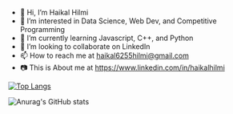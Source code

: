 - 👋 Hi, I’m Haikal Hilmi
- 👀 I’m interested in Data Science, Web Dev, and Competitive Programming
- 🌱 I’m currently learning Javascript, C++, and Python
- 💞️ I’m looking to collaborate on LinkedIn
- 📫 How to reach me at haikal6255hilmi@gmail.com
- 📷 This is About me at https://www.linkedin.com/in/haikalhilmi



[![Top Langs](https://github-readme-stats.vercel.app/api/top-langs/?username=Harmerz&layout=compact&theme=algolia&count_private=true)](https://github.com/anuraghazra/github-readme-stats)

![Anurag's GitHub stats](https://github-readme-stats.vercel.app/api?username=Harmerz&show_icons=true&count_private=true&theme=algolia)
